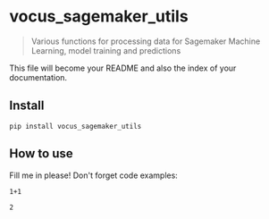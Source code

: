 # vocus_sagemaker_utils
> Various functions for processing data for Sagemaker Machine Learning, model training and predictions


This file will become your README and also the index of your documentation.

## Install

`pip install vocus_sagemaker_utils`

## How to use

Fill me in please! Don't forget code examples:

```
1+1
```




    2


